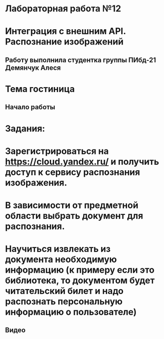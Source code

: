 # Лабораторная работа №12
# Интеграция с внешним API. Распознание изображений

## Работу выполнила студентка группы ПИбд-21 Демянчук Алеся

# Тема гостиница

## Начало работы
# Задания:
# Зарегистрироваться на https://cloud.yandex.ru/ и получить доступ к сервису распознания изображения.
# В зависимости от предметной области выбрать документ для распознания.
# Научиться извлекать из документа необходимую информацию (к примеру если это библиотека, то документом будет читательский билет и надо распознать персональную информацию о пользователе)

## Видео

##